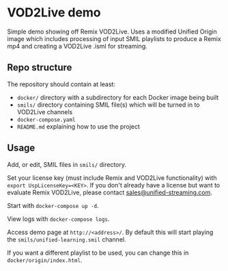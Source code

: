 # VOD2Live demo 
Simple demo showing off Remix VOD2Live. Uses a modified Unified Origin image
which includes processing of input SMIL playlists to produce a Remix mp4 and
creating a VOD2Live .isml for streaming.

## Repo structure
The repository should contain at least:
* ``docker/`` directory with a subdirectory for each Docker image being built
* ``smils/`` directory containing SMIL file(s) which will be turned in to VOD2Live channels
* ``docker-compose.yaml``
* ``README.md`` explaining how to use the project

## Usage
Add, or edit, SMIL files in ``smils/`` directory.

Set your license key (must include Remix and VOD2Live functionality) with
``export UspLicenseKey=<KEY>``. If you don't already have a license but want
to evaluate Remix VOD2Live, please contact sales@unified-streaming.com.

Start with ``docker-compose up -d``.

View logs with ``docker-compose logs``.

Access demo page at ``http://<address>/``. By default this will start playing the
``smils/unified-learning.smil`` channel.

If you want a different playlist to be used, you can change this in
``docker/origin/index.html``.
